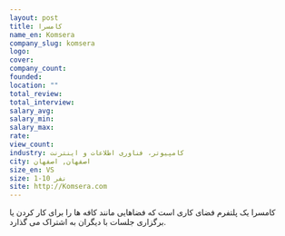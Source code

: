 ```yaml
---
layout: post
title: کامسرا
name_en: Komsera
company_slug: komsera
logo: 
cover: 
company_count:
founded:
location: ""
total_review: 
total_interview: 
salary_avg: 
salary_min: 
salary_max: 
rate: 
view_count: 
industry: کامپیوتر، فناوری اطلاعات و اینترنت
city: اصفهان, اصفهان
size_en: VS
size: 1-10 نفر
site: http://Komsera.com
---
```


کامسرا یک پلتفرم فضای کاری است که فضاهایی مانند کافه ها را برای کار کردن یا برگزاری جلسات با دیگران به اشتراک می گذارد.
